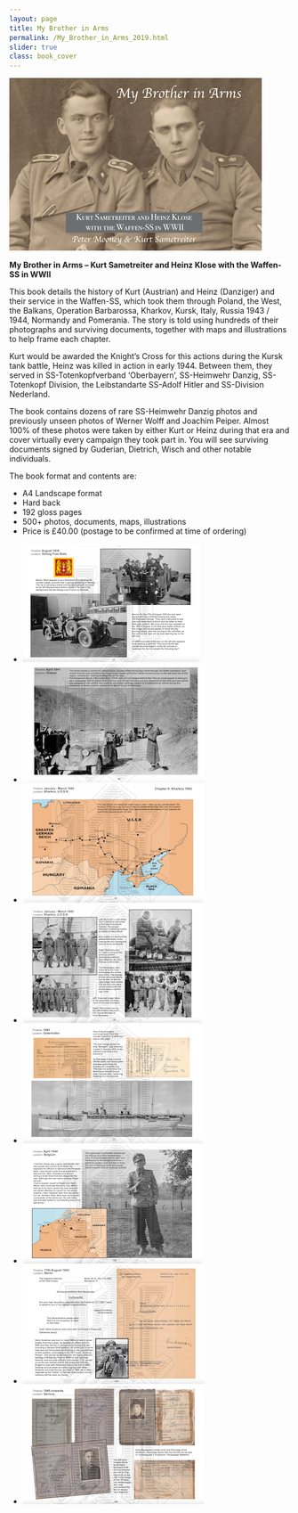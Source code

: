 ```yaml
---
layout: page
title: My Brother in Arms
permalink: /My_Brother_in_Arms_2019.html
slider: true
class: book_cover
---
```


<img src="./assets/MBIA cover 2019.png" id="detail" class="center"/>
<p><b>My Brother in Arms – Kurt Sametreiter and Heinz Klose with the Waffen-SS in WWII</b></p>
<p>This book details the history of Kurt (Austrian) and Heinz (Danziger) and their service in the Waffen-SS, which took them through Poland, the West, the Balkans, Operation Barbarossa, Kharkov, Kursk, Italy, Russia 1943 / 1944, Normandy and Pomerania. The story is told using hundreds of their photographs and surviving documents, together with maps and illustrations to help frame each chapter.</p>
<p>Kurt would be awarded the Knight’s Cross for this actions during the Kursk tank battle, Heinz was killed in action in early 1944. Between them, they served in SS-Totenkopfverband ‘Oberbayern’, SS-Heimwehr Danzig, SS-Totenkopf Division, the Leibstandarte SS-Adolf Hitler and SS-Division Nederland.</p>
<p>The book contains dozens of rare SS-Heimwehr Danzig photos and previously unseen photos of Werner Wolff and Joachim Peiper. Almost 100% of these photos were taken by either Kurt or Heinz during that era and cover virtually every campaign they took part in. You will see surviving documents signed by Guderian, Dietrich, Wisch and other notable individuals.</p>
<p>The book format and contents are:
<ul class="over">
  <li>A4 Landscape format</li>
  <li>Hard back</li>
  <li>192 gloss pages</li>
  <li>500+ photos, documents, maps, illustrations</li>
  <li>Price is £40.00 (postage to be confirmed at time of ordering)</li>
</ul>  

<div id="folio" class="svwp">
  <ul>
    <li><img alt="Internal page" src="./assets/MBIA 2019 internal 1.png" /></li>
    <li><img alt="Internal page" src="./assets/MBIA 2019 internal 2.png" /></li>
    <li><img alt="Internal page" src="./assets/MBIA 2019 internal 3.png" /></li>
    <li><img alt="Internal page" src="./assets/MBIA 2019 internal 4.png" /></li>
    <li><img alt="Internal page" src="./assets/MBIA 2019 internal 5.png" /></li>
    <li><img alt="Internal page" src="./assets/MBIA 2019 internal 6.png" /></li>
    <li><img alt="Internal page" src="./assets/MBIA 2019 internal 7.png" /></li>
    <li><img alt="Internal page" src="./assets/MBIA 2019 internal 8.png" /></li>
  </ul>
</div>

